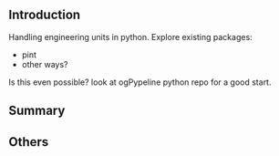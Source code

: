 ## Introduction

Handling engineering units in python. Explore existing packages:
- pint
- other ways?

Is this even possible?
look at ogPypeline python repo for a good start.

## Summary



## Others

